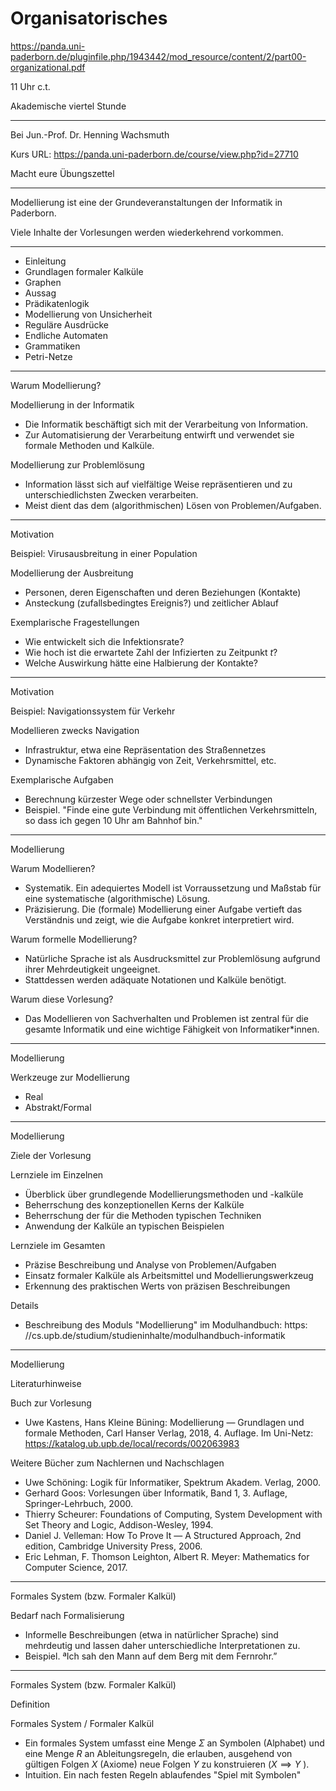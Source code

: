 # Organisatorisches

https://panda.uni-paderborn.de/pluginfile.php/1943442/mod_resource/content/2/part00-organizational.pdf

11 Uhr c.t.

Akademische viertel Stunde

---

Bei Jun.-Prof. Dr. Henning Wachsmuth

Kurs URL: https://panda.uni-paderborn.de/course/view.php?id=27710

Macht eure Übungszettel

---

Modellierung ist eine der Grundeveranstaltungen der Informatik in Paderborn.

Viele Inhalte der Vorlesungen werden wiederkehrend vorkommen.

---

- Einleitung
- Grundlagen formaler Kalküle
- Graphen
- Aussag
- Prädikatenlogik
- Modellierung von Unsicherheit
- Reguläre Ausdrücke
- Endliche Automaten
- Grammatiken
- Petri-Netze

---

Warum Modellierung?

Modellierung in der Informatik
- Die Informatik beschäftigt sich mit der Verarbeitung von Information.
- Zur Automatisierung der Verarbeitung entwirft und verwendet sie formale Methoden und Kalküle.

Modellierung zur Problemlösung
- Information lässt sich auf vielfältige Weise repräsentieren und zu unterschiedlichsten Zwecken verarbeiten.
- Meist dient das dem (algorithmischen) Lösen von Problemen/Aufgaben.

---

Motivation

Beispiel: Virusausbreitung in einer Population

Modellierung der Ausbreitung
- Personen, deren Eigenschaften und deren Beziehungen (Kontakte)
- Ansteckung (zufallsbedingtes Ereignis?) und zeitlicher Ablauf

Exemplarische Fragestellungen
- Wie entwickelt sich die Infektionsrate?
- Wie hoch ist die erwartete Zahl der Infizierten zu Zeitpunkt $t$?
- Welche Auswirkung hätte eine Halbierung der Kontakte?

---

Motivation

Beispiel: Navigationssystem für Verkehr

Modellieren zwecks Navigation
- Infrastruktur, etwa eine Repräsentation des Straßennetzes
- Dynamische Faktoren abhängig von Zeit, Verkehrsmittel, etc.

Exemplarische Aufgaben
- Berechnung kürzester Wege oder schnellster Verbindungen
- Beispiel. "Finde eine gute Verbindung mit öffentlichen Verkehrsmitteln, so dass ich gegen 10 Uhr am Bahnhof bin."

---

Modellierung

Warum Modellieren?
- Systematik. Ein adequiertes Modell ist Vorraussetzung und Maßstab für eine systematische (algorithmische) Lösung.
- Präzisierung. Die (formale) Modellierung einer Aufgabe vertieft das Verständnis und zeigt, wie die Aufgabe konkret interpretiert wird.

Warum formelle Modellierung?
- Natürliche Sprache ist als Ausdrucksmittel zur Problemlösung aufgrund ihrer Mehrdeutigkeit ungeeignet.
- Stattdessen werden adäquate Notationen und Kalküle benötigt.

Warum diese Vorlesung?
- Das Modellieren von Sachverhalten und Problemen ist zentral für die
gesamte Informatik und eine wichtige Fähigkeit von Informatiker*innen.

---

Modellierung

Werkzeuge zur Modellierung

- Real
- Abstrakt/Formal

---

Modellierung

Ziele der Vorlesung

Lernziele im Einzelnen
- Überblick über grundlegende Modellierungsmethoden und -kalküle
- Beherrschung des konzeptionellen Kerns der Kalküle
- Beherrschung der für die Methoden typischen Techniken
- Anwendung der Kalküle an typischen Beispielen

Lernziele im Gesamten
- Präzise Beschreibung und Analyse von Problemen/Aufgaben
- Einsatz formaler Kalküle als Arbeitsmittel und Modellierungswerkzeug
- Erkennung des praktischen Werts von präzisen Beschreibungen

Details
- Beschreibung des Moduls "Modellierung" im Modulhandbuch: https:
//cs.upb.de/studium/studieninhalte/modulhandbuch-informatik

---

Modellierung

Literaturhinweise

Buch zur Vorlesung
- Uwe Kastens, Hans Kleine Büning: Modellierung — Grundlagen und
formale Methoden, Carl Hanser Verlag, 2018, 4. Auflage.
Im Uni-Netz: https://katalog.ub.upb.de/local/records/002063983

Weitere Bücher zum Nachlernen und Nachschlagen
- Uwe Schöning: Logik für Informatiker, Spektrum Akadem. Verlag, 2000.
- Gerhard Goos: Vorlesungen über Informatik, Band 1, 3. Auflage,
Springer-Lehrbuch, 2000.
- Thierry Scheurer: Foundations of Computing, System Development
with Set Theory and Logic, Addison-Wesley, 1994.
- Daniel J. Velleman: How To Prove It — A Structured Approach, 2nd
edition, Cambridge University Press, 2006.
- Eric Lehman, F. Thomson Leighton, Albert R. Meyer: Mathematics for
Computer Science, 2017.

---

Formales System (bzw. Formaler Kalkül)

Bedarf nach Formalisierung
- Informelle Beschreibungen (etwa in natürlicher Sprache) sind
mehrdeutig und lassen daher unterschiedliche Interpretationen zu.
- Beispiel. ªIch sah den Mann auf dem Berg mit dem Fernrohr.”

---

Formales System (bzw. Formaler Kalkül)

Definition

Formales System / Formaler Kalkül
- Ein formales System umfasst eine Menge $\Sigma$ an Symbolen (Alphabet)
und eine Menge $R$ an Ableitungsregeln, die erlauben, ausgehend von
gültigen Folgen $X$ (Axiome) neue Folgen $Y$ zu konstruieren ($X\implies Y$ ).
- Intuition. Ein nach festen Regeln ablaufendes "Spiel mit Symbolen"